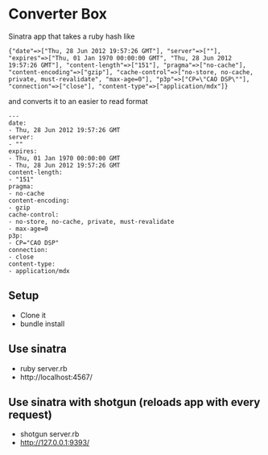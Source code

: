 Converter Box
=============

Sinatra app that takes a ruby hash like

`{"date"=>["Thu, 28 Jun 2012 19:57:26 GMT"], "server"=>[""], "expires"=>["Thu, 01 Jan 1970 00:00:00 GMT", "Thu, 28 Jun 2012 19:57:26 GMT"], "content-length"=>["151"], "pragma"=>["no-cache"], "content-encoding"=>["gzip"], "cache-control"=>["no-store, no-cache, private, must-revalidate", "max-age=0"], "p3p"=>["CP=\"CAO DSP\""], "connection"=>["close"], "content-type"=>["application/mdx"]}`

and converts it to an easier to read format

    ---  
    date:   
    - Thu, 28 Jun 2012 19:57:26 GMT  
    server:   
    - ""  
    expires:   
    - Thu, 01 Jan 1970 00:00:00 GMT  
    - Thu, 28 Jun 2012 19:57:26 GMT  
    content-length:   
    - "151"  
    pragma:   
    - no-cache  
    content-encoding:   
    - gzip  
    cache-control:  
    - no-store, no-cache, private, must-revalidate  
    - max-age=0  
    p3p:   
    - CP="CAO DSP"  
    connection:   
    - close  
    content-type:   
    - application/mdx

Setup
---------

*  Clone it
*  bundle install

Use sinatra
-----------

*  ruby server.rb
*  http://localhost:4567/

Use sinatra with shotgun (reloads app with every request)
-------------------------------------------

*  shotgun server.rb 
*  http://127.0.0.1:9393/